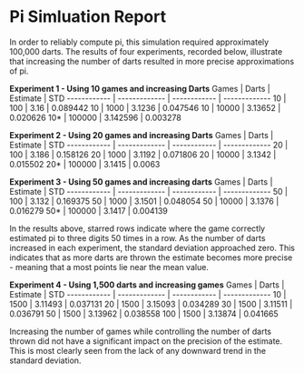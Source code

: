 # Pi Simluation Report

In order to reliably compute pi, this simulation required approximately 100,000 darts. The results of four experiments, recorded below, illustrate that increasing the number of darts resulted in more precise approximations of pi.

**Experiment 1 - Using 10 games and increasing Darts**
Games | Darts | Estimate | STD
------------ | ------------- | ------------ | -------------
10 | 100 | 3.16 | 0.089442
10 | 1000 | 3.1236 | 0.047546
10 | 10000 | 3.13652 | 0.020626
10* | 100000 | 3.142596 | 0.003278



**Experiment 2 - Using 20 games and increasing Darts**
Games | Darts | Estimate | STD
------------ | ------------- | ------------ | -------------
20 | 100 | 3.186 | 0.158126
20 | 1000 | 3.1192 | 0.071806
20 | 10000 | 3.1342 | 0.015502
20* | 100000 | 3.1415 | 0.0063



**Experiment 3 - Using 50 games and increasing darts**
Games | Darts | Estimate | STD
------------ | ------------- | ------------ | -------------
50 | 100 | 3.132 | 0.169375
50 | 1000 | 3.1501 | 0.048054
50 | 10000 | 3.1376 | 0.016279
50* | 100000 | 3.1417 | 0.004139

In the results above, starred rows indicate where the game correctly estimated pi to three digits 50 times in a row. As the number of darts increased in each experiment, the standard deviation approached zero. This indicates that as more darts are thrown the estimate becomes more precise - meaning that a most points lie near the mean value.

**Experiment 4 - Using 1,500 darts and increasing games**
Games | Darts | Estimate | STD
------------ | ------------- | ------------ | -------------
10 | 1500 | 3.11493 | 0.037131
20 | 1500 | 3.15093 | 0.034289
30 | 1500 | 3.11511 | 0.036791
50 | 1500 | 3.13962 | 0.038558
100 | 1500 | 3.13874 | 0.041665

Increasing the number of games while controlling the number of darts thrown did not have a significant impact on the precision of the estimate. This is most clearly seen from the lack of any downward trend in the standard deviation.
